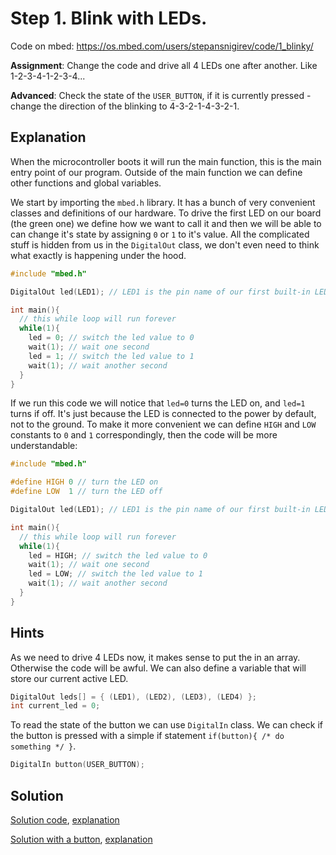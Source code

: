 # Step 1. Blink with LEDs.

Code on mbed: https://os.mbed.com/users/stepansnigirev/code/1_blinky/

**Assignment**: Change the code and drive all 4 LEDs one after another. Like 1-2-3-4-1-2-3-4...

**Advanced**: Check the state of the `USER_BUTTON`, if it is currently pressed - change the direction of the blinking to 4-3-2-1-4-3-2-1.

## Explanation

When the microcontroller boots it will run the main function, this is the main entry point of our program. Outside of the main function we can define other functions and global variables.

We start by importing the `mbed.h` library. It has a bunch of very convenient classes and definitions of our hardware. To drive the first LED on our board (the green one) we define how we want to call it and then we will be able to can change it's state by assigning `0` or `1` to it's value. All the complicated stuff is hidden from us in the `DigitalOut` class, we don't even need to think what exactly is happening under the hood.

```cpp
#include "mbed.h"

DigitalOut led(LED1); // LED1 is the pin name of our first built-in LED. Others are LED2, LED3 and LED4

int main(){
  // this while loop will run forever
  while(1){
    led = 0; // switch the led value to 0
    wait(1); // wait one second
    led = 1; // switch the led value to 1
    wait(1); // wait another second
  }
}
```

If we run this code we will notice that `led=0` turns the LED on, and `led=1` turns if off. It's just because the LED is connected to the power by default, not to the ground. To make it more convenient we can define `HIGH` and `LOW` constants to `0` and `1` correspondingly, then the code will be more understandable:

```cpp
#include "mbed.h"

#define HIGH 0 // turn the LED on
#define LOW  1 // turn the LED off

DigitalOut led(LED1); // LED1 is the pin name of our first built-in LED. Others are LED2, LED3 and LED4

int main(){
  // this while loop will run forever
  while(1){
    led = HIGH; // switch the led value to 0
    wait(1); // wait one second
    led = LOW; // switch the led value to 1
    wait(1); // wait another second
  }
}
```

## Hints

As we need to drive 4 LEDs now, it makes sense to put the in an array. Otherwise the code will be awful.
We can also define a variable that will store our current active LED.

```cpp
DigitalOut leds[] = { (LED1), (LED2), (LED3), (LED4) };
int current_led = 0;
```

To read the state of the button we can use `DigitalIn` class. We can check if the button is pressed with a simple if statement `if(button){ /* do something */ }`.

```cpp
DigitalIn button(USER_BUTTON);
```

## Solution

[Solution code](https://os.mbed.com/users/stepansnigirev/code/1_blinky_solved/), [explanation](./solved.md)

[Solution with a button](https://os.mbed.com/users/stepansnigirev/code/1_blinky_solved_btn/), [explanation](./solved_btn.md)